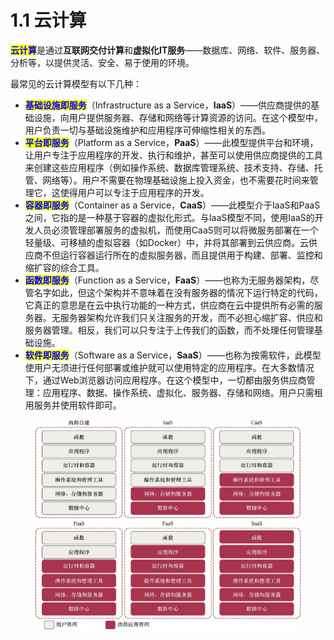 # 1.1 云计算

<mark style="color:blue;">**云计算**</mark>是通过**互联网交付计算**和**虚拟化IT服务**——数据库、网络、软件、服务器、分析等，以提供灵活、安全、易于使用的环境。

最常见的云计算模型有以下几种：

* <mark style="color:blue;">**基础设施即服务**</mark>（Infrastructure as a Service，**IaaS**）——供应商提供的基础设施，向用户提供服务器、存储和网络等计算资源的访问。在这个模型中，用户负责一切与基础设施维护和应用程序可伸缩性相关的东西。
* <mark style="color:blue;">**平台即服务**</mark>（Platform as a Service，**PaaS**）——此模型提供平台和环境，让用户专注于应用程序的开发、执行和维护，甚至可以使用供应商提供的工具来创建这些应用程序（例如操作系统、数据库管理系统、技术支持、存储、托管、网络等）。用户不需要在物理基础设施上投入资金，也不需要花时间来管理它，这使得用户可以专注于应用程序的开发。
* <mark style="color:blue;">**容器即服务**</mark>（Container as a Service，**CaaS**）——此模型介于IaaS和PaaS之间，它指的是一种基于容器的虚拟化形式。与IaaS模型不同，使用IaaS的开发人员必须管理部署服务的虚拟机，而使用CaaS则可以将微服务部署在一个轻量级、可移植的虚拟容器（如Docker）中，并将其部署到云供应商。云供应商不但运行容器运行所在的虚拟服务器，而且提供用于构建、部署、监控和缩扩容的综合工具。
* <mark style="color:blue;">**函数即服务**</mark>（Function as a Service，**FaaS**）——也称为无服务器架构，尽管名字如此，但这个架构并不意味着在没有服务器的情况下运行特定的代码，它真正的意思是在云中执行功能的一种方式，供应商在云中提供所有必需的服务器。无服务器架构允许我们只关注服务的开发，而不必担心缩扩容、供应和服务器管理。相反，我们可以只专注于上传我们的函数，而不处理任何管理基础设施。
* <mark style="color:blue;">**软件即服务**</mark>（Software as a Service，**SaaS**）——也称为按需软件，此模型使用户无须进行任何部署或维护就可以使用特定的应用程序。在大多数情况下，通过Web浏览器访问应用程序。在这个模型中，一切都由服务供应商管理：应用程序、数据、操作系统、虚拟化、服务器、存储和网络。用户只需租用服务并使用软件即可。

<figure><img src="../../.gitbook/assets/image.png" alt=""><figcaption></figcaption></figure>
